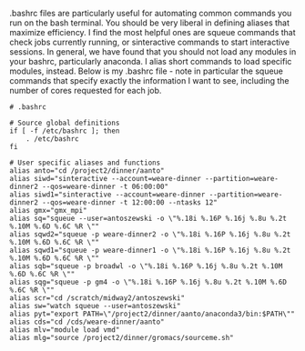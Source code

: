 .bashrc files are particularly useful for automating common commands you run on the bash terminal. You should be very liberal in defining aliases that maximize efficiency. I find the most helpful ones are squeue commands that check jobs currently running, or sinteractive commands to start interactive sessions. In general, we have found that you should not load any modules in your bashrc, particularly anaconda. I alias short commands to load specific modules, instead. Below is my .bashrc file - note in particular the squeue commands that specify exactly the information I want to see, including the number of cores requested for each job. 

```
# .bashrc

# Source global definitions
if [ -f /etc/bashrc ]; then
	. /etc/bashrc
fi

# User specific aliases and functions
alias anto="cd /project2/dinner/aanto"
alias siwd="sinteractive --account=weare-dinner --partition=weare-dinner2 --qos=weare-dinner -t 06:00:00"
alias siwd1="sinteractive --account=weare-dinner --partition=weare-dinner2 --qos=weare-dinner -t 12:00:00 --ntasks 12"
alias gmx="gmx_mpi"
alias sq="squeue --user=antoszewski -o \"%.18i %.16P %.16j %.8u %.2t %.10M %.6D %.6C %R \""
alias sqwd2="squeue -p weare-dinner2 -o \"%.18i %.16P %.16j %.8u %.2t %.10M %.6D %.6C %R \""
alias sqwd1="squeue -p weare-dinner1 -o \"%.18i %.16P %.16j %.8u %.2t %.10M %.6D %.6C %R \""
alias sqb="squeue -p broadwl -o \"%.18i %.16P %.16j %.8u %.2t %.10M %.6D %.6C %R \""
alias sqg="squeue -p gm4 -o \"%.18i %.16P %.16j %.8u %.2t %.10M %.6D %.6C %R \""
alias scr="cd /scratch/midway2/antoszewski"
alias sw="watch squeue --user=antoszewski"
alias pyt="export PATH=\"/project2/dinner/aanto/anaconda3/bin:$PATH\""
alias cds="cd /cds/weare-dinner/aanto"
alias mlv="module load vmd"
alias mlg="source /project2/dinner/gromacs/sourceme.sh"
```